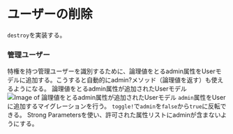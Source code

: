 # ユーザーの削除
```destroy```を実装する。

### 管理ユーザー
特権を持つ管理ユーザーを識別するために、論理値をとるadmin属性をUserモデルに追加する。こうすると自動的にadmin?メソッド（論理値を返す）も使えるようになる。
論理値をとるadmin属性が追加されたUserモデル
![Image of 論理値をとるadmin属性が追加されたUserモデル](https://railstutorial.jp/chapters/6.0/images/figures/user_model_admin_3rd_edition.png)
```admin```属性をUserに追加するマイグレーションを行う。
```toggle!```で```admin```を```false```から```true```に反転できる。
Strong Parametersを使い、許可された属性リストにadminが含まないようにする。
